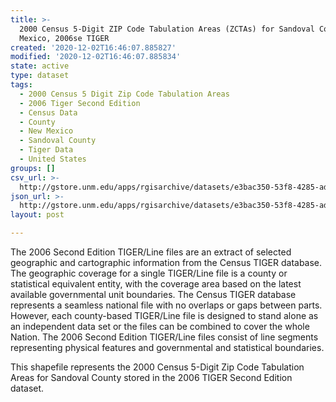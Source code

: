 ```yaml
---
title: >-
  2000 Census 5-Digit ZIP Code Tabulation Areas (ZCTAs) for Sandoval County, New
  Mexico, 2006se TIGER
created: '2020-12-02T16:46:07.885827'
modified: '2020-12-02T16:46:07.885834'
state: active
type: dataset
tags:
  - 2000 Census 5 Digit Zip Code Tabulation Areas
  - 2006 Tiger Second Edition
  - Census Data
  - County
  - New Mexico
  - Sandoval County
  - Tiger Data
  - United States
groups: []
csv_url: >-
  http://gstore.unm.edu/apps/rgisarchive/datasets/e3bac350-53f8-4285-ad1d-9ac6853b0ddb/tgr2006se_sand_zcta500.derived.csv
json_url: >-
  http://gstore.unm.edu/apps/rgisarchive/datasets/e3bac350-53f8-4285-ad1d-9ac6853b0ddb/tgr2006se_sand_zcta500.derived.json
layout: post

---
```

The 2006 Second Edition TIGER/Line files are an extract of selected geographic and cartographic information from the Census TIGER database.  The geographic coverage for a single TIGER/Line file is a county or statistical equivalent entity, with the coverage area based on the latest available governmental unit boundaries. The Census TIGER database represents a seamless national file with no overlaps or gaps between parts.  However, each county-based TIGER/Line file is designed to stand alone as an independent data set or the files can be combined to cover the whole Nation.  The 2006 Second Edition  TIGER/Line files consist of line segments representing physical features and governmental and statistical boundaries.  

This shapefile represents the 2000 Census 5-Digit Zip Code Tabulation Areas for Sandoval County stored in the 2006 TIGER Second Edition dataset.
